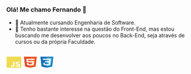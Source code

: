 ### Olá! Me chamo Fernando 👋

- 🔭 Atualmente cursando Engenharia de Software.
- 🌱 Tenho bastante interesse na questão do Front-End, mas estou buscando me desenvolver aos poucos no Back-End, seja através de cursos ou da própria Faculdade.

<div style="display: inline_block"><br>
  <img align="center" alt="Rafa-Js" height="30" width="40" src="https://raw.githubusercontent.com/devicons/devicon/master/icons/javascript/javascript-plain.svg">
  <img align="center" alt="Rafa-HTML" height="30" width="40" src="https://raw.githubusercontent.com/devicons/devicon/master/icons/html5/html5-original.svg">
  <img align="center" alt="Rafa-CSS" height="30" width="40" src="https://raw.githubusercontent.com/devicons/devicon/master/icons/css3/css3-original.svg">
</div>
